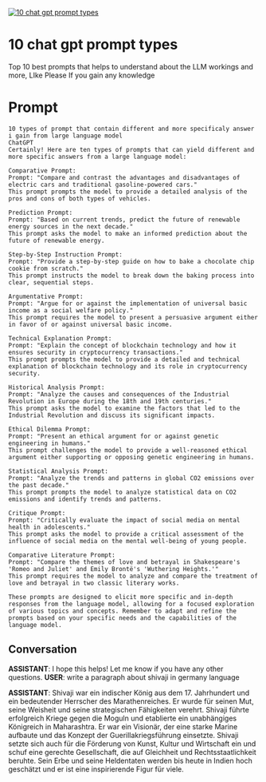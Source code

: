 
[![10 chat gpt prompt types](https://flow-user-images.s3.us-west-1.amazonaws.com/prompt/eNDr_7_LbotPJXHkSEyUX/1690280136832)]()
# 10 chat gpt prompt types 
Top 10 best prompts that helps to understand about the LLM workings and more, LIke Please If you gain any knowledge

# Prompt

```
10 types of prompt that contain different and more specificaly answer i gain from large language model
ChatGPT
Certainly! Here are ten types of prompts that can yield different and more specific answers from a large language model:

Comparative Prompt:
Prompt: "Compare and contrast the advantages and disadvantages of electric cars and traditional gasoline-powered cars."
This prompt prompts the model to provide a detailed analysis of the pros and cons of both types of vehicles.

Prediction Prompt:
Prompt: "Based on current trends, predict the future of renewable energy sources in the next decade."
This prompt asks the model to make an informed prediction about the future of renewable energy.

Step-by-Step Instruction Prompt:
Prompt: "Provide a step-by-step guide on how to bake a chocolate chip cookie from scratch."
This prompt instructs the model to break down the baking process into clear, sequential steps.

Argumentative Prompt:
Prompt: "Argue for or against the implementation of universal basic income as a social welfare policy."
This prompt requires the model to present a persuasive argument either in favor of or against universal basic income.

Technical Explanation Prompt:
Prompt: "Explain the concept of blockchain technology and how it ensures security in cryptocurrency transactions."
This prompt prompts the model to provide a detailed and technical explanation of blockchain technology and its role in cryptocurrency security.

Historical Analysis Prompt:
Prompt: "Analyze the causes and consequences of the Industrial Revolution in Europe during the 18th and 19th centuries."
This prompt asks the model to examine the factors that led to the Industrial Revolution and discuss its significant impacts.

Ethical Dilemma Prompt:
Prompt: "Present an ethical argument for or against genetic engineering in humans."
This prompt challenges the model to provide a well-reasoned ethical argument either supporting or opposing genetic engineering in humans.

Statistical Analysis Prompt:
Prompt: "Analyze the trends and patterns in global CO2 emissions over the past decade."
This prompt prompts the model to analyze statistical data on CO2 emissions and identify trends and patterns.

Critique Prompt:
Prompt: "Critically evaluate the impact of social media on mental health in adolescents."
This prompt asks the model to provide a critical assessment of the influence of social media on the mental well-being of young people.

Comparative Literature Prompt:
Prompt: "Compare the themes of love and betrayal in Shakespeare's 'Romeo and Juliet' and Emily Brontë's 'Wuthering Heights.'"
This prompt requires the model to analyze and compare the treatment of love and betrayal in two classic literary works.

These prompts are designed to elicit more specific and in-depth responses from the language model, allowing for a focused exploration of various topics and concepts. Remember to adapt and refine the prompts based on your specific needs and the capabilities of the language model.
```

## Conversation

**ASSISTANT**: I hope this helps! Let me know if you have any other questions.
**USER**: write a paragraph about shivaji in germany language


**ASSISTANT**: Shivaji war ein indischer König aus dem 17. Jahrhundert und ein bedeutender Herrscher des Marathenreiches. Er wurde für seinen Mut, seine Weisheit und seine strategischen Fähigkeiten verehrt. Shivaji führte erfolgreich Kriege gegen die Moguln und etablierte ein unabhängiges Königreich in Maharashtra. Er war ein Visionär, der eine starke Marine aufbaute und das Konzept der Guerillakriegsführung einsetzte. Shivaji setzte sich auch für die Förderung von Kunst, Kultur und Wirtschaft ein und schuf eine gerechte Gesellschaft, die auf Gleichheit und Rechtsstaatlichkeit beruhte. Sein Erbe und seine Heldentaten werden bis heute in Indien hoch geschätzt und er ist eine inspirierende Figur für viele.


